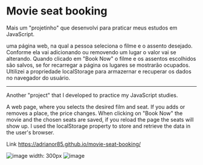 # Movie seat booking

Mais um "projetinho" que desenvolvi para praticar meus estudos em JavaScript.

uma página web, na qual a pessoa seleciona o filme e o assento desejado. Conforme ela vai adicionando ou removendo um lugar o valor vai se alterando. Quando clicado em "Book Now" o filme e os assentos escolhidos são salvos, se for recarregar a página os lugares se mostrarão ocupados.
Ultilizei a propriedade localStorage para armazernar e recuperar os dados no navegador do usuário.

<hr>

Another "project" that I developed to practice my JavaScript studies.

A web page, where you selects the desired film and seat. If you adds or removes a place, the price changes. When clicking on "Book Now" the movie and the chosen seats are saved, if you reload the page the seats will show up. I used the localStorage property to store and retrieve the data in the user's browser.


Link https://adrianor85.github.io/movie-seat-booking/

![image width: 300px](https://user-images.githubusercontent.com/73034540/174697917-53962460-1db3-4dc8-8661-e03cb30f7be6.png)
![image](https://user-images.githubusercontent.com/73034540/174698093-bd6afa1c-217f-4526-a0d0-852582775df6.png)
